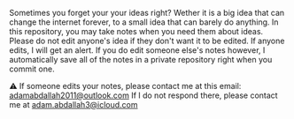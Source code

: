 Sometimes you forget your your ideas right? Wether it is a big idea that can change the internet forever, to
a small idea that can barely do anything. In this repository, you may take notes when you need them about ideas.
Please do not edit anyone's idea if they don't want it to be edited. If anyone edits, I will get an alert.
If you do edit someone else's notes however, I automatically save all of the notes in a private repository right when you commit one.




⚠ If someone edits your notes, please contact me at this email: adamabdallah2011@outlook.com 
  If I do not respond there, please contact me at adam.abdallah3@icloud.com
